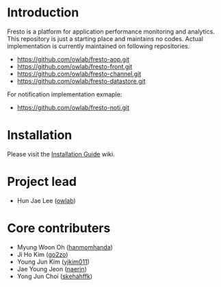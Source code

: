 Introduction
======

Fresto is a platform for application performance monitoring and analytics.
This repository is just a starting place and maintains no codes. Actual implementation is currently maintained on following repositories.

* https://github.com/owlab/fresto-aop.git
* https://github.com/owlab/fresto-front.git
* https://github.com/owlab/fresto-channel.git
* https://github.com/owlab/fresto-datastore.git

For notification implementation exmaple:

* https://github.com/owlab/fresto-noti.git

Installation
======
Please visit the [Installation Guide](https://github.com/owlab/fresto/wiki/Installation-Guide) wiki.

Project lead
======
* Hun Jae Lee ([owlab](https://github.com/owlab))

Core contributers
======
* Myung Woon Oh ([hanmomhanda](https://github.com/hanmomhanda))
* Ji Ho Kim ([go2zo](https://github.com/go2zo))
* Young Jun Kim ([yjkim011](https://github.com/yjkim011))
* Jae Young Jeon ([naerin](https://github.com/naerin))
* Yong Jun Choi ([skehahffk](https://github.com/skehahffk))
